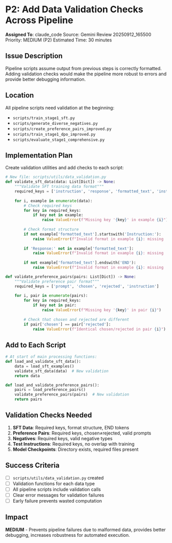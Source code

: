 # P2: Add Data Validation Checks Across Pipeline
**Assigned To**: claude_code
Source: Gemini Review 20250912_165500  
Priority: MEDIUM (P2)
Estimated Time: 30 minutes

## Issue Description
Pipeline scripts assume output from previous steps is correctly formatted. Adding validation checks would make the pipeline more robust to errors and provide better debugging information.

## Location
All pipeline scripts need validation at the beginning:
- `scripts/train_stage1_sft.py`
- `scripts/generate_diverse_negatives.py` 
- `scripts/create_preference_pairs_improved.py`
- `scripts/train_stage1_dpo_improved.py`
- `scripts/evaluate_stage1_comprehensive.py`

## Implementation Plan
Create validation utilities and add checks to each script:

```python
# New file: scripts/utils/data_validation.py
def validate_sft_data(data: List[Dict]) -> None:
    """Validate SFT training data format"""
    required_keys = ['instruction', 'response', 'formatted_text', 'instruction_type']
    
    for i, example in enumerate(data):
        # Check required keys
        for key in required_keys:
            if key not in example:
                raise ValueError(f"Missing key '{key}' in example {i}")
        
        # Check format structure
        if not example['formatted_text'].startswith('Instruction:'):
            raise ValueError(f"Invalid format in example {i}: missing 'Instruction:' prefix")
            
        if 'Response:' not in example['formatted_text']:
            raise ValueError(f"Invalid format in example {i}: missing 'Response:' section")
            
        if not example['formatted_text'].endswith('END'):
            raise ValueError(f"Invalid format in example {i}: missing 'END' suffix")

def validate_preference_pairs(pairs: List[Dict]) -> None:
    """Validate preference pair format"""
    required_keys = ['prompt', 'chosen', 'rejected', 'instruction']
    
    for i, pair in enumerate(pairs):
        for key in required_keys:
            if key not in pair:
                raise ValueError(f"Missing key '{key}' in pair {i}")
        
        # Check that chosen and rejected are different
        if pair['chosen'] == pair['rejected']:
            raise ValueError(f"Identical chosen/rejected in pair {i}")
```

## Add to Each Script
```python
# At start of main processing functions:
def load_and_validate_sft_data():
    data = load_sft_examples()
    validate_sft_data(data)  # New validation
    return data

def load_and_validate_preference_pairs():
    pairs = load_preference_pairs()
    validate_preference_pairs(pairs)  # New validation  
    return pairs
```

## Validation Checks Needed
1. **SFT Data**: Required keys, format structure, END tokens
2. **Preference Pairs**: Required keys, chosen≠rejected, valid prompts
3. **Negatives**: Required keys, valid negative types
4. **Test Instructions**: Required keys, no overlap with training
5. **Model Checkpoints**: Directory exists, required files present

## Success Criteria
- [ ] `scripts/utils/data_validation.py` created
- [ ] Validation functions for each data type
- [ ] All pipeline scripts include validation calls
- [ ] Clear error messages for validation failures
- [ ] Early failure prevents wasted computation

## Impact
**MEDIUM** - Prevents pipeline failures due to malformed data, provides better debugging, increases robustness for automated execution.